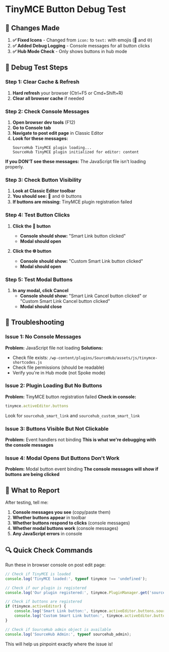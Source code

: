 # TinyMCE Button Debug Test

## 🔧 Changes Made

1. **✅ Fixed Icons** - Changed from `icon:` to `text:` with emojis (🔗 and 🌐)
2. **✅ Added Debug Logging** - Console messages for all button clicks
3. **✅ Hub Mode Check** - Only shows buttons in hub mode

## 🧪 Debug Test Steps

### Step 1: Clear Cache & Refresh
1. **Hard refresh** your browser (Ctrl+F5 or Cmd+Shift+R)
2. **Clear all browser cache** if needed

### Step 2: Check Console Messages
1. **Open browser dev tools** (F12)
2. **Go to Console tab**
3. **Navigate to post edit page** in Classic Editor
4. **Look for these messages:**
   ```
   SourceHub TinyMCE plugin loading...
   SourceHub TinyMCE plugin initialized for editor: content
   ```

**If you DON'T see these messages:** The JavaScript file isn't loading properly.

### Step 3: Check Button Visibility
1. **Look at Classic Editor toolbar**
2. **You should see:** 🔗 and 🌐 buttons
3. **If buttons are missing:** TinyMCE plugin registration failed

### Step 4: Test Button Clicks
1. **Click the 🔗 button**
   - **Console should show:** "Smart Link button clicked"
   - **Modal should open**

2. **Click the 🌐 button**
   - **Console should show:** "Custom Smart Link button clicked"
   - **Modal should open**

### Step 5: Test Modal Buttons
1. **In any modal, click Cancel**
   - **Console should show:** "Smart Link Cancel button clicked" or "Custom Smart Link Cancel button clicked"
   - **Modal should close**

## 🚨 Troubleshooting

### Issue 1: No Console Messages
**Problem:** JavaScript file not loading
**Solutions:**
- Check file exists: `/wp-content/plugins/SourceHub/assets/js/tinymce-shortcodes.js`
- Check file permissions (should be readable)
- Verify you're in Hub mode (not Spoke mode)

### Issue 2: Plugin Loading But No Buttons
**Problem:** TinyMCE button registration failed
**Check in console:**
```javascript
tinymce.activeEditor.buttons
```
Look for `sourcehub_smart_link` and `sourcehub_custom_smart_link`

### Issue 3: Buttons Visible But Not Clickable
**Problem:** Event handlers not binding
**This is what we're debugging with the console messages**

### Issue 4: Modal Opens But Buttons Don't Work
**Problem:** Modal button event binding
**The console messages will show if buttons are being clicked**

## 🎯 What to Report

After testing, tell me:

1. **Console messages you see** (copy/paste them)
2. **Whether buttons appear** in toolbar
3. **Whether buttons respond to clicks** (console messages)
4. **Whether modal buttons work** (console messages)
5. **Any JavaScript errors** in console

## 🔍 Quick Check Commands

Run these in browser console on post edit page:

```javascript
// Check if TinyMCE is loaded
console.log('TinyMCE loaded:', typeof tinymce !== 'undefined');

// Check if our plugin is registered
console.log('Our plugin registered:', tinymce.PluginManager.get('sourcehub_shortcodes'));

// Check if buttons are registered
if (tinymce.activeEditor) {
    console.log('Smart Link button:', tinymce.activeEditor.buttons.sourcehub_smart_link);
    console.log('Custom Smart Link button:', tinymce.activeEditor.buttons.sourcehub_custom_smart_link);
}

// Check if SourceHub admin object is available
console.log('SourceHub Admin:', typeof sourcehub_admin);
```

This will help us pinpoint exactly where the issue is!
